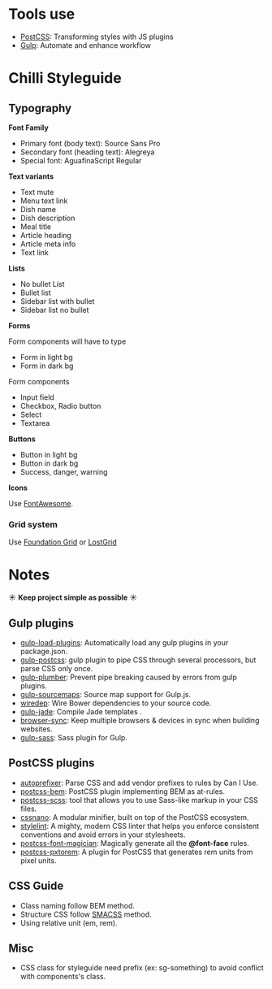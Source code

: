 # Tools use

* [PostCSS](https://github.com/postcss/postcss): Transforming styles with JS plugins
* [Gulp](gulpjs.com): Automate and enhance workflow

# Chilli Styleguide

## Typography

__Font Family__

* Primary font (body text): Source Sans Pro
* Secondary font (heading text): Alegreya
* Special font: AguafinaScript Regular

__Text variants__

* Text mute
* Menu text link
* Dish name
* Dish description
* Meal title
* Article heading
* Article meta info
* Text link

__Lists__

* No bullet List
* Bullet list
* Sidebar list with bullet
* Sidebar list no bullet

__Forms__

Form components will have to type

* Form in light bg
* Form in dark bg

Form components

* Input field
* Checkbox, Radio button
* Select
* Textarea

__Buttons__

* Button in light bg
* Button in dark bg
* Success, danger, warning

__Icons__

Use [FontAwesome](fortawesome.github.io/Font-Awesome/).

### Grid system

Use [Foundation Grid](http://foundation.zurb.com/) or [LostGrid](https://github.com/peterramsing/lost)

# Notes

:sunny: __Keep project simple as possible__ :sunny:

## Gulp plugins

* [gulp-load-plugins](https://www.npmjs.com/package/gulp-load-plugins): Automatically load any gulp plugins in your package.json.
* [gulp-postcss](https://www.npmjs.com/package/gulp-postcss/): gulp plugin to pipe CSS through several processors, but parse CSS only once.
* [gulp-plumber](https://www.npmjs.com/package/gulp-plumber): Prevent pipe breaking caused by errors from gulp plugins.
* [gulp-sourcemaps](https://www.npmjs.com/package/gulp-sourcemaps): Source map support for Gulp.js.
* [wiredep](https://www.npmjs.com/package/wiredep): Wire Bower dependencies to your source code.
* [gulp-jade](https://www.npmjs.com/package/gulp-jade): Compile Jade templates
.
* [browser-sync](https://github.com/Browsersync/browser-sync): Keep multiple browsers & devices in sync when building websites.
* [gulp-sass](https://www.npmjs.com/package/gulp-sass): Sass plugin for Gulp.

## PostCSS plugins

* [autoprefixer](https://github.com/postcss/autoprefixer): Parse CSS and add vendor prefixes to rules by Can I Use.
* [postcss-bem](https://github.com/ileri/postcss-bem): PostCSS plugin implementing BEM as at-rules.
* [postcss-scss](https://github.com/jonathantneal/precss): tool that allows you to use Sass-like markup in your CSS files.
* [cssnano](https://github.com/ben-eb/cssnano): A modular minifier, built on top of the PostCSS ecosystem.
* [stylelint](https://github.com/stylelint/stylelint): A mighty, modern CSS linter that helps you enforce consistent conventions and avoid errors in your stylesheets.
* [postcss-font-magician](https://github.com/jonathantneal/postcss-font-magician): Magically generate all the __@font-face__ rules.
* [postcss-pxtorem](https://github.com/cuth/postcss-pxtorem): A plugin for PostCSS that generates rem units from pixel units.

## CSS Guide

* Class naming follow BEM method.
* Structure CSS follow [SMACSS](https://smacss.com/) method.
* Using relative unit (em, rem).

## Misc

* CSS class for styleguide need prefix (ex: sg-something) to avoid conflict with components's class.

